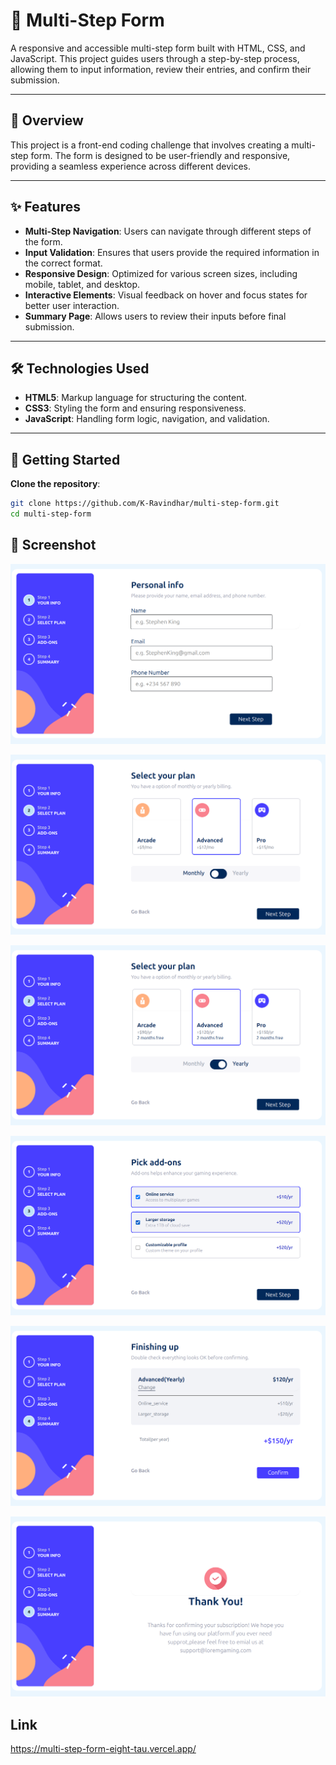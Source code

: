 # 🧾 Multi-Step Form

A responsive and accessible multi-step form built with HTML, CSS, and JavaScript. This project guides users through a step-by-step process, allowing them to input information, review their entries, and confirm their submission.

---

## 📖 Overview

This project is a front-end coding challenge that involves creating a multi-step form. The form is designed to be user-friendly and responsive, providing a seamless experience across different devices.

---

## ✨ Features

- **Multi-Step Navigation**: Users can navigate through different steps of the form.
- **Input Validation**: Ensures that users provide the required information in the correct format.
- **Responsive Design**: Optimized for various screen sizes, including mobile, tablet, and desktop.
- **Interactive Elements**: Visual feedback on hover and focus states for better user interaction.
- **Summary Page**: Allows users to review their inputs before final submission.

---

## 🛠️ Technologies Used

- **HTML5**: Markup language for structuring the content.
- **CSS3**: Styling the form and ensuring responsiveness.
- **JavaScript**: Handling form logic, navigation, and validation.

---

## 🚀 Getting Started

 **Clone the repository**:
   ```bash
   git clone https://github.com/K-Ravindhar/multi-step-form.git
   cd multi-step-form
   ```

## 📸 Screenshot

![Entry point](image.png)

![Montly plan](image-1.png)

![Yearly plan](image-3.png)

![Add ons](image-2.png)

![summary](image-4.png)

![Final page](image-5.png)


## Link

https://multi-step-form-eight-tau.vercel.app/
